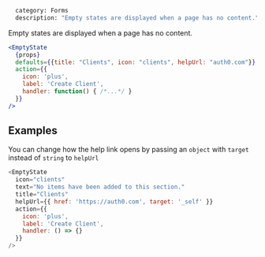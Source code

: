 ```meta
  category: Forms
  description: "Empty states are displayed when a page has no content."
```

Empty states are displayed when a page has no content.

```jsx
<EmptyState
  {props}
  defaults={{title: "Clients", icon: "clients", helpUrl: "auth0.com"}}
  action={{
    icon: 'plus',
    label: 'Create Client',
    handler: function() { /*...*/ }
  }}
/>
```

## Examples

You can change how the help link opens by passing an `object` with `target` instead of `string` to `helpUrl`

```js
<EmptyState
  icon="clients"
  text="No items have been added to this section."
  title="Clients"
  helpUrl={{ href: 'https://auth0.com', target: '_self' }}
  action={{
    icon: 'plus',
    label: 'Create Client',
    handler: () => {}
  }}
/>
```
